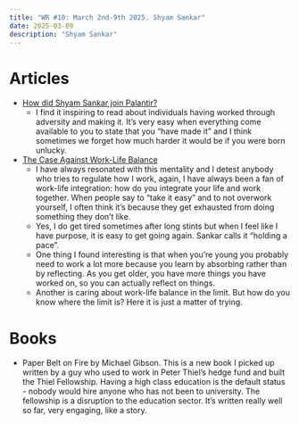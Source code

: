 ```yaml
---
title: "WR #10: March 2nd-9th 2025. Shyam Sankar"
date: 2025-03-09
description: "Shyam Sankar"
---
```


# Articles

- [How did Shyam Sankar join Palantir?](https://www.forbes.com/sites/quora/2012/09/18/how-did-shyam-sankar-join-palantir/)
    - I find it inspiring to read about individuals having worked through adversity and making it. It’s very easy when everything come available to you to state that you “have made it” and I think sometimes we forget how much harder it would be if you were born unlucky.
- [The Case Against Work-Life Balance](https://www.shyamsankar.com/p/the-case-against-work-life-balance)
    - I have always resonated with this mentality and I detest anybody who tries to regulate how I work, again, I have always been a fan of work-life integration: how do you integrate your life and work together. When people say to “take it easy” and to not overwork yourself, I often think it’s because they get exhausted from doing something they don’t like.
    - Yes, I do get tired sometimes after long stints but when I feel like I have purpose, it is easy to get going again. Sankar calls it “holding a pace”.
    - One thing I found interesting is that when you’re young you probably need to work a lot more because you learn by absorbing rather than by reflecting. As you get older, you have  more things you have worked on, so you can actually reflect on things.
    - Another is caring about work-life balance in the limit. But how do you know where the limit is? Here it is just a matter of trying.

# Books

- Paper Belt on Fire by Michael Gibson. This is a new book I picked up written by a guy who used to work in Peter Thiel’s hedge fund and built the Thiel Fellowship. Having a high class education is the default status - nobody would hire anyone who has not been to university. The fellowship is a disruption to the education sector. It’s written really well so far, very engaging, like a story.